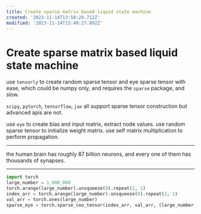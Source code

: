 ```yaml
---
title: Create sparse matrix based liquid state machine
created: '2023-11-14T13:58:28.712Z'
modified: '2023-11-14T15:40:27.892Z'
---
```


# Create sparse matrix based liquid state machine

use `tensorly` to create random sparse tensor and eye sparse tensor with ease, which could be numpy only, and requires the `sparse` package, and slow.

`scipy`, `pytorch`, `tensorflow`, `jax` all support sparse tensor construction but advanced apis are not.

use `eye` to create bias and input matrix, extract node values. use random sparse tensor to initialize weight matrix. use self matrix multiplication to perform propagation.

---

the human brain has roughly 87 billion neurons, and every one of them has thousands of synapses.

---

```python
import torch
large_number = 1_000_000
torch.arange(large_number).unsqueeze(0).repeat(2, 1)
index_arr = torch.arange(large_number).unsqueeze(0).repeat(2, 1)
val_arr = torch.ones(large_number)
sparse_eye = torch.sparse_coo_tensor(index_arr, val_arr, (large_number, large_number))
```
